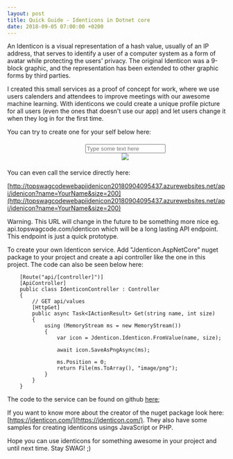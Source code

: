 ```yaml
---
layout: post
title: Quick Guide - Identicons in Dotnet core
date: 2018-09-05 07:00:00 +0200
---
```


An Identicon is a visual representation of a hash value, usually of an IP address, that serves to identify a user of a computer system as a form of avatar while protecting the users' privacy. The original Identicon was a 9-block graphic, and the representation has been extended to other graphic forms by third parties.

I created this small services as a proof of concept for work, where we use users calenders and attendees to improve meetings with our awesome machine learning. With identicons we could create a unique profile picture for all users (even the ones that doesn't use our app) and let users change it when they log in for the first time.

You can try to create one for your self below here:

<div style="width:100%;align: center;text-align:  center; margin: 20px;">

<input id="inputSrc" placeholder="Type some text here" type="text" oninput="myFunction()"/>
<br/>

<img id="identiconImg" src="http://topswagcodewebapiidenicon20180904095437.azurewebsites.net/api/idenicon?name=ina&size=200">


<script> 
function myFunction(){
    var link = "http://topswagcodewebapiidenicon20180904095437.azurewebsites.net/api/idenicon?name=";
    var after = "&size=200";
    document.getElementById('identiconImg').src = link+document.getElementById('inputSrc').value+after;
} 
</script>

</div>
You can even call the service directly here:

[http://topswagcodewebapiidenicon20180904095437.azurewebsites.net/api/idenicon?name=YourName&size=200](http://topswagcodewebapiidenicon20180904095437.azurewebsites.net/api/idenicon?name=YourName&size=200)

Warning. This URL will change in the future to be something more nice eg. api.topswagcode.com/identicon which will be a long lasting API endpoint. This endpoint is just a quick prototype.

To create your own Identicon service. Add "Jdenticon.AspNetCore" nuget package to your project and create a api controller like the one in this project. The code can also be seen below here:

```
    [Route("api/[controller]")]
    [ApiController]
    public class IdenticonController : Controller
    {
        // GET api/values
        [HttpGet]
        public async Task<IActionResult> Get(string name, int size)
        {
            using (MemoryStream ms = new MemoryStream())
            {
                var icon = Jdenticon.Identicon.FromValue(name, size);

                await icon.SaveAsPngAsync(ms);

                ms.Position = 0;
                return File(ms.ToArray(), "image/png");
            }
        }
    }
```

The code to the service can be found on github [here](https://github.com/kiksen1987/TopSwagCode.WebApi.Identicon);

If you want to know more about the creator of the nuget package look here: [https://jdenticon.com/](https://jdenticon.com/).
They also have some samples for creating identicons usings JavaScript or PHP.

Hope you can use identicons for something awesome in your project and until next time. Stay SWAG! ;)